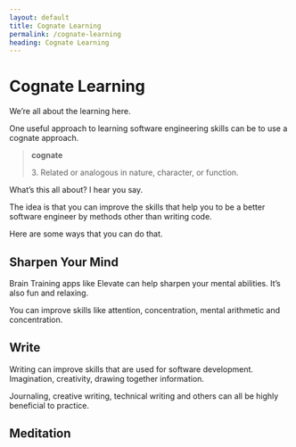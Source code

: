 ```yaml
---
layout: default
title: Cognate Learning
permalink: /cognate-learning
heading: Cognate Learning
---
```


# Cognate Learning

We’re all about the learning here.

One useful approach to learning software engineering skills can be to use a cognate approach.

> **cognate**
>
> 3\. Related or analogous in nature, character, or function.    

What’s this all about? I hear you say.

The idea is that you can improve the skills that help you to be a better software engineer by methods other than writing code.

Here are some ways that you can do that.

## Sharpen Your Mind

Brain Training apps like Elevate can help sharpen your mental abilities. It’s also fun and relaxing.

You can improve skills like attention, concentration, mental arithmetic and concentration.

## Write

Writing can improve skills that are used for software development. Imagination, creativity, drawing together information.

Journaling, creative writing, technical writing and others can all be highly beneficial to practice.

## Meditation
